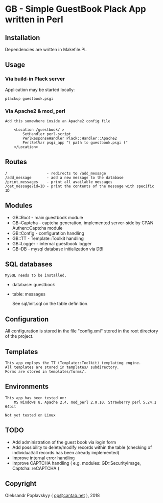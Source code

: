 
# GB - Simple GuestBook Plack App written in Perl

## Installation

Dependencies are written in Makefile.PL

## Usage

### Via build-in Plack server

Application may be started locally:

    plackup guestbook.psgi

### Via Apache2 & mod_perl

	Add this somewhere inside an Apache2 config file

		<Location /guestbook/ >
			SetHandler perl-script
			PerlResponseHandler Plack::Handler::Apache2
			PerlSetVar psgi_app "( path to guestbook.psgi )"
		</Location>

## Routes

	/                  - redirects to /add_message
	/add_message       - add a new message to the database
	/print_messages    - print all available messages
	/get_message?id=ID - print the contents of the message with specific ID

## Modules

* GB::Root    - main guestbook module
* GB::Captcha - captcha generation, implemented server-side by
										CPAN Authen::Captcha module
* GB::Config  - configuration handling
* GB::TT      - Template::Toolkit handling
* GB::Logger  - internal guestbook logger
* GB::DB      - mysql database initialization via DBI

## SQL databases

	MySQL needs to be installed.

* database: guestbook
* table: messages

	See sql/init.sql on the table definition.

## Configuration

All configuration is stored in the file "config.xml"
stored in the root directory of the project.

## Templates

	This app employs the TT (Template::Toolkit) templating engine.
	All templates are stored in templates/ subdirectory.
	Forms are stored in templates/forms/.

## Environments

	This app has been tested on:
		MS Windows 8, Apache 2.4, mod_perl 2.0.10, Strawberry perl 5.24.1 64bit

	Not yet tested on Linux

## TODO

* Add administration of the guest book via login form
* Add possibility to delete/modify records within the table
		(checking of individual/all records has been already implemented)
* Improve internal error handling
* Improve CAPTCHA handling ( e.g. modules: GD::SecurityImage, Captcha::reCAPTCHA )

## Copyright

Oleksandr Poplavskyy ( op@cantab.net ), 2018


